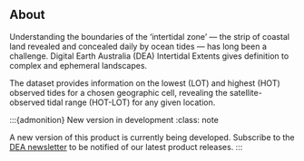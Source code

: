 ## About

Understanding the boundaries of the ‘intertidal zone’ — the strip of coastal land revealed and concealed daily by ocean tides — has long been a challenge. Digital Earth Australia (DEA) Intertidal Extents gives definition to complex and ephemeral landscapes.

The dataset provides information on the lowest (LOT) and highest (HOT) observed tides for a chosen geographic cell, revealing the satellite-observed tidal range (HOT-LOT) for any given location.

:::{admonition} New version in development
:class: note

A new version of this product is currently being developed. Subscribe to the [DEA newsletter](https://www.dea.ga.gov.au/news/dea-newsletter-and-communications-archive) to be notified of our latest product releases.
:::

